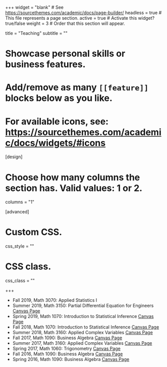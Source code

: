 +++
widget = "blank"  # See https://sourcethemes.com/academic/docs/page-builder/
headless = true  # This file represents a page section.
active = true  # Activate this widget? true/false
weight = 3  # Order that this section will appear.

title = "Teaching"
subtitle = ""

# Showcase personal skills or business features.
# 
# Add/remove as many `[[feature]]` blocks below as you like.
# 
# For available icons, see: https://sourcethemes.com/academic/docs/widgets/#icons

[design]
  # Choose how many columns the section has. Valid values: 1 or 2.
  columns = "1"
  
[advanced]
 # Custom CSS. 
 css_style = ""
 

 
 # CSS class.
 css_class = ""


+++

<ul style="list-style-type:disc;" >
  <li>Fall 2019, Math 3070: Applied Statistics I </li>
  <li>Summer 2019, Math 3150: Partial Differential Equation for Engineers <a href="https://utah.instructure.com/courses/565918">Canvas Page</a> </li>
  <li>Spring 2019, Math 1070: Introduction to Statistical Inference <a href="https://utah.instructure.com/courses/542090">Canvas Page</a> </li>
  <li>Fall 2018, Math 1070: Introduction to Statistical Inference <a href="https://utah.instructure.com/courses/512433">Canvas Page</a> </li>
  <li>Summer 2018, Math 3160: Applied Complex Variables <a href="https://utah.instructure.com/courses/500364">Canvas Page</a> </li>
  <li>Fall 2017, Math 1090: Business Algebra <a href="https://utah.instructure.com/courses/463251">Canvas Page</a> </li>
  <li>Summer 2017, Math 3160: Applied Complex Variables <a href="https://utah.instructure.com/courses/435905">Canvas Page</a> </li>
  <li>Spring 2017, Math 1060: Trigonometry <a href="https://utah.instructure.com/courses/425754">Canvas Page</a> </li>
  <li>Fall 2016, Math 1090: Business Algebra <a href="https://utah.instructure.com/courses/463251">Canvas Page</a> </li>
  <li>Spring 2016, Math 1090: Business Algebra <a href="https://utah.instructure.com/courses/364718">Canvas Page</a> </li>
</ul>